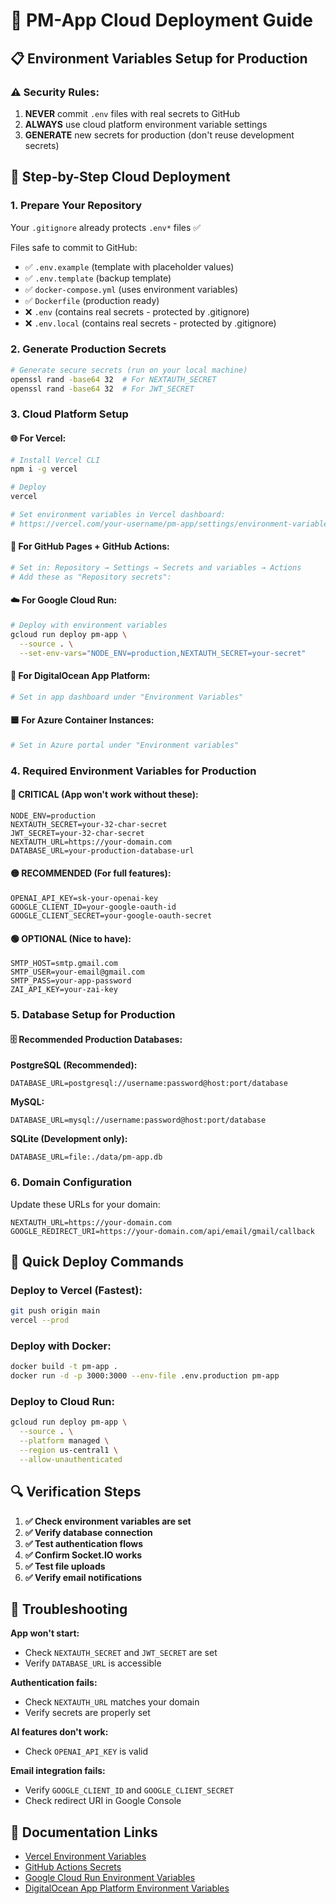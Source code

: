 # 🚀 PM-App Cloud Deployment Guide

## 📋 Environment Variables Setup for Production

### ⚠️ Security Rules:
1. **NEVER** commit `.env` files with real secrets to GitHub
2. **ALWAYS** use cloud platform environment variable settings
3. **GENERATE** new secrets for production (don't reuse development secrets)

## 🔧 Step-by-Step Cloud Deployment

### 1. **Prepare Your Repository**

Your `.gitignore` already protects `.env*` files ✅

Files safe to commit to GitHub:
- ✅ `.env.example` (template with placeholder values)
- ✅ `.env.template` (backup template)
- ✅ `docker-compose.yml` (uses environment variables)
- ✅ `Dockerfile` (production ready)
- ❌ `.env` (contains real secrets - protected by .gitignore)
- ❌ `.env.local` (contains real secrets - protected by .gitignore)

### 2. **Generate Production Secrets**

```bash
# Generate secure secrets (run on your local machine)
openssl rand -base64 32  # For NEXTAUTH_SECRET
openssl rand -base64 32  # For JWT_SECRET
```

### 3. **Cloud Platform Setup**

#### **🌐 For Vercel:**
```bash
# Install Vercel CLI
npm i -g vercel

# Deploy
vercel

# Set environment variables in Vercel dashboard:
# https://vercel.com/your-username/pm-app/settings/environment-variables
```

#### **🐙 For GitHub Pages + GitHub Actions:**
```bash
# Set in: Repository → Settings → Secrets and variables → Actions
# Add these as "Repository secrets":
```

#### **☁️ For Google Cloud Run:**
```bash
# Deploy with environment variables
gcloud run deploy pm-app \
  --source . \
  --set-env-vars="NODE_ENV=production,NEXTAUTH_SECRET=your-secret"
```

#### **🔧 For DigitalOcean App Platform:**
```bash
# Set in app dashboard under "Environment Variables"
```

#### **🟦 For Azure Container Instances:**
```bash
# Set in Azure portal under "Environment variables"
```

### 4. **Required Environment Variables for Production**

#### **🔴 CRITICAL (App won't work without these):**
```
NODE_ENV=production
NEXTAUTH_SECRET=your-32-char-secret
JWT_SECRET=your-32-char-secret
NEXTAUTH_URL=https://your-domain.com
DATABASE_URL=your-production-database-url
```

#### **🟡 RECOMMENDED (For full features):**
```
OPENAI_API_KEY=sk-your-openai-key
GOOGLE_CLIENT_ID=your-google-oauth-id
GOOGLE_CLIENT_SECRET=your-google-oauth-secret
```

#### **🟢 OPTIONAL (Nice to have):**
```
SMTP_HOST=smtp.gmail.com
SMTP_USER=your-email@gmail.com
SMTP_PASS=your-app-password
ZAI_API_KEY=your-zai-key
```

### 5. **Database Setup for Production**

#### **🗄️ Recommended Production Databases:**

**PostgreSQL (Recommended):**
```
DATABASE_URL=postgresql://username:password@host:port/database
```

**MySQL:**
```
DATABASE_URL=mysql://username:password@host:port/database
```

**SQLite (Development only):**
```
DATABASE_URL=file:./data/pm-app.db
```

### 6. **Domain Configuration**

Update these URLs for your domain:
```
NEXTAUTH_URL=https://your-domain.com
GOOGLE_REDIRECT_URI=https://your-domain.com/api/email/gmail/callback
```

## 🎯 Quick Deploy Commands

### **Deploy to Vercel (Fastest):**
```bash
git push origin main
vercel --prod
```

### **Deploy with Docker:**
```bash
docker build -t pm-app .
docker run -d -p 3000:3000 --env-file .env.production pm-app
```

### **Deploy to Cloud Run:**
```bash
gcloud run deploy pm-app \
  --source . \
  --platform managed \
  --region us-central1 \
  --allow-unauthenticated
```

## 🔍 Verification Steps

1. **✅ Check environment variables are set**
2. **✅ Verify database connection**
3. **✅ Test authentication flows**
4. **✅ Confirm Socket.IO works**
5. **✅ Test file uploads**
6. **✅ Verify email notifications**

## 🚨 Troubleshooting

**App won't start:**
- Check `NEXTAUTH_SECRET` and `JWT_SECRET` are set
- Verify `DATABASE_URL` is accessible

**Authentication fails:**
- Check `NEXTAUTH_URL` matches your domain
- Verify secrets are properly set

**AI features don't work:**
- Check `OPENAI_API_KEY` is valid

**Email integration fails:**
- Verify `GOOGLE_CLIENT_ID` and `GOOGLE_CLIENT_SECRET`
- Check redirect URI in Google Console

## 📖 Documentation Links

- [Vercel Environment Variables](https://vercel.com/docs/environment-variables)
- [GitHub Actions Secrets](https://docs.github.com/en/actions/security-guides/encrypted-secrets)
- [Google Cloud Run Environment Variables](https://cloud.google.com/run/docs/configuring/environment-variables)
- [DigitalOcean App Platform Environment Variables](https://docs.digitalocean.com/products/app-platform/how-to/use-environment-variables/)
